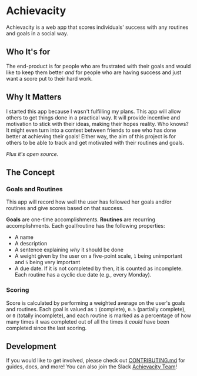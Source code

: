 # Achievacity
Achievacity is a web app that scores individuals' success with any routines and goals in a social way.

## Who It's for
The end-product is for people who are frustrated with their goals and would like to keep them better *and* for people who are having success and just want a score put to their hard work.

## Why It Matters
I started this app because I wasn't fulfilling my plans. This app will allow others to get things done in a practical way. It will provide incentive and motivation to stick with their ideas, making their hopes reality. Who knows? It might even turn into a contest between friends to see who has done better at achieving their goals! Either way, the aim of this project is for others to be able to track and get motivated with their routines and goals.

*Plus it's open source.*

## The Concept
### Goals and Routines
This app will record how well the user has followed her goals and/or routines and give scores based on that success.

**Goals** are one-time accomplishments. **Routines** are recurring accomplishments. Each goal/routine has the following properties:
- A name
- A description
- A sentence explaining *why* it should be done
- A weight given by the user on a five-point scale, `1` being unimportant and `5` being very important
- A due date. If it is not completed by then, it is counted as incomplete. Each routine has a cyclic due date (e.g., every Monday).

### Scoring
Score is calculated by performing a weighted average on the user's goals and routines. Each goal is valued as `1` (complete), `0.5` (partially complete), or `0` (totally incomplete), and each routine is marked as a percentage of how many times it was completed out of all the times it _could_ have been completed since the last scoring.

## Development
If you would like to get involved, please check out [CONTRIBUTING.md](CONTRIBUTING.md) for guides, docs, and more! You can also join the Slack [Achievacity Team][slack]!

[slack]: https://join.slack.com/t/achievacity/shared_invite/enQtNDEyNjM2ODQ3OTIxLWVlOTYxOGNiODAwOWJmNGI3MDFlOWZlZWI5MGMxZTZjYmM4NGMzMmQyMzFjMWUzMGNkYzE0MmEyNjM3ZmQxMjA
